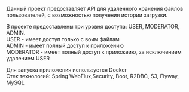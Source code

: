 Данный проект предоставляет API для удаленного хранения файлов пользователей, с возможностью получения истории загрузки.   

В проекте предоставлены три уровня доступа: USER, MODERATOR, ADMIN.  
USER - имеет доступ только с воим файлам  
ADMIN - имеет полный доступ к приложению   
MODERATOR - имеет полный доступ к приложеию, за исключением удалением USER  

Для запуска приложения используется Docker   
Стек технологий: Spring WebFlux,Security, Boot, R2DBC, S3, Flyway, MySQL  
